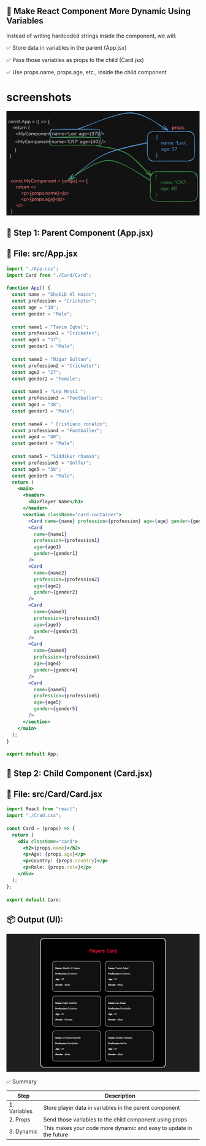 ## 🧠 Make React Component More Dynamic Using Variables

Instead of writing hardcoded strings inside the component, we will:

✅ Store data in variables in the parent (App.jsx)

✅ Pass those variables as props to the child (Card.jsx)

✅ Use props.name, props.age, etc., inside the child component

# screenshots

![props](public/props.png)

## 🔧 Step 1: Parent Component (App.jsx)

## 📁 File: src/App.jsx

```jsx
import "./App.css";
import Card from "./Card/Card";

function App() {
  const name = "Shakib Al Hasan";
  const profession = "Cricketer";
  const age = "38";
  const gender = "Male";

  const name1 = "Tamim Iqbal";
  const profession1 = "Cricketer";
  const age1 = "37";
  const gender1 = "Male";

  const name2 = "Nigar Sultan";
  const profession2 = "Cricketer";
  const age2 = "27";
  const gender2 = "Female";

  const name3 = "Leo Messi ";
  const profession3 = "Footballer";
  const age3 = "38";
  const gender3 = "Male";

  const name4 = " Cristiano ronaldo";
  const profession4 = "Footballer";
  const age4 = "40";
  const gender4 = "Male";

  const name5 = "Siddikur rhaman";
  const profession5 = "Golfer";
  const age5 = "38";
  const gender5 = "Male";
  return (
    <main>
      <header>
        <h1>Player Name</h1>
      </header>
      <section className="card-container">
        <Card name={name} profession={profession} age={age} gender={gender} />
        <Card
          name={name1}
          profession={profession1}
          age={age1}
          gender={gender1}
        />
        <Card
          name={name2}
          profession={profession2}
          age={age2}
          gender={gender2}
        />
        <Card
          name={name3}
          profession={profession3}
          age={age3}
          gender={gender3}
        />
        <Card
          name={name4}
          profession={profession4}
          age={age4}
          gender={gender4}
        />
        <Card
          name={name5}
          profession={profession5}
          age={age5}
          gender={gender5}
        />
      </section>
    </main>
  );
}

export default App;
```

## 🔧 Step 2: Child Component (Card.jsx)

## 📁 File: src/Card/Card.jsx

```jsx
import React from "react";
import "./Crad.css";

const Card = (props) => {
  return (
    <div className="card">
      <h2>{props.name}</h2>
      <p>Age: {props.age}</p>
      <p>Country: {props.country}</p>
      <p>Role: {props.role}</p>
    </div>
  );
};

export default Card;
```

## 📦 Output (UI):

![Player Card Preview](public/Players-Card.png)

✅ Summary

| Step         | Description                                                        |
| ------------ | ------------------------------------------------------------------ |
| 1. Variables | Store player data in variables in the parent component             |
| 2. Props     | Send those variables to the child component using props            |
| 3. Dynamic   | This makes your code more dynamic and easy to update in the future |
